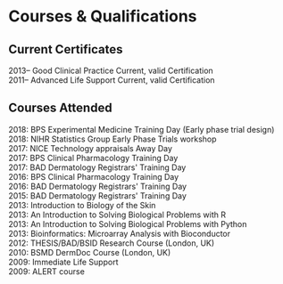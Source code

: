 # Courses & Qualifications

## Current Certificates 

2013– Good Clinical Practice Current, valid Certification <br>
2011– Advanced Life Support Current, valid Certification<br>

## Courses Attended 

2018: BPS Experimental Medicine Training Day (Early phase trial design) <br>
2018: NIHR Statistics Group Early Phase Trials workshop <br>
2017: NICE Technology appraisals Away Day <br>
2017: BPS Clinical Pharmacology Training Day <br>
2017: BAD Dermatology Registrars' Training Day <br>
2016: BPS Clinical Pharmacology Training Day <br>
2016: BAD Dermatology Registrars' Training Day <br>
2015: BAD Dermatology Registrars' Training Day <br>
2013: Introduction to Biology of the Skin <br>
2013: An Introduction to Solving Biological Problems with R <br>
2013: An Introduction to Solving Biological Problems with Python <br>
2013: Bioinformatics: Microarray Analysis with Bioconductor <br>
2012: THESIS/BAD/BSID Research Course (London, UK) <br>
2010: BSMD DermDoc Course (London, UK) <br>
2009: Immediate Life Support <br>
2009: ALERT course<br>
